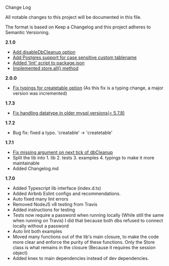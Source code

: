 Change Log

All notable changes to this project will be documented in this file.

The format is based on Keep a Changelog and this project adheres to Semantic Versioning.

**2.1.0**
- [Add disableDbCleanup option](https://github.com/gx0r/connect-session-knex/pull/78)
- [Add Postgres support for case sensitive custom tablename](https://github.com/gx0r/connect-session-knex/pull/79)
- [Added 'lint' script to package.json](https://github.com/gx0r/connect-session-knex/pull/80)
- [Implemented store.all() method](https://github.com/gx0r/connect-session-knex/pull/81)

**2.0.0**
- [Fix typings for createtable option](https://github.com/llambda/connect-session-knex/pull/73) (As this fix is a typing change, a major version was incremented)

**1.7.3**
- [Fix handling datatype in older mysql versions(< 5.7.8)](https://github.com/gx0r/connect-session-knex/pull/68)

**1.7.2**

- Bug fix: fixed a typo. 'creatable' -> 'createtable'

**1.7.1**

- [Fix missing argument on next tick of dbCleanup](https://github.com/gx0r/connect-session-knex/pull/65)
- Split the lib into 1. lib 2. tests 3. examples 4. typings to make it more maintainable
- Added Changelog.md

**1.7.0**

- Added Typescript lib interface (index.d.ts)
- Added Airbnb Eslint configs and recommendations.
- Auto fixed many lint errors
- Removed NodeJS v8 testing from Travis
- Added instructions for testing
- Tests now require a password when running locally (While still the same when running on Travis) I did that because both dbs refused to connect locally without a password
- Auto lint both examples
- Moved many functions out of the lib's main closure, to make the code more clear and enforce the purity of these functions. Only the Store class is what remains in the closure (Because it requires the session object)
- Added knex to main dependencies instead of dev dependencies.
